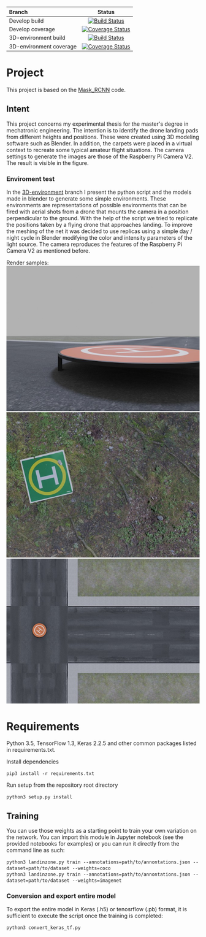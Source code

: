 | Branch | Status |
| :----  | :----: |
| Develop build | [![Build Status](https://img.shields.io/travis/frank1789/ProjectThesis/develop)](https://travis-ci.org/frank1789/ProjectThesis)|
| Develop coverage | [![Coverage Status](https://coveralls.io/repos/github/frank1789/ProjectThesis/badge.svg?branch=develop)](https://coveralls.io/github/frank1789/ProjectThesis?branch=feature/test)|
| 3D-environment build | [![Build Status](https://img.shields.io/travis/frank1789/ProjectThesis/3D-environment)](https://travis-ci.org/frank1789/ProjectThesis)|
| 3D-environment coverage | [![Coverage Status](https://coveralls.io/repos/github/frank1789/ProjectThesis/badge.svg?branch=3D-environment)](https://coveralls.io/github/frank1789/ProjectThesis?branch=3D-environment)|

# Project
This project is based on the [Mask_RCNN](https://github.com/matterport/Mask_RCNN) code.

## Intent
This project concerns my experimental thesis for the master's degree in mechatronic engineering.
The intention is to identify the drone landing pads from different heights and positions.
These were created using 3D modeling software such as Blender. In addition, the carpets were placed in a virtual context to recreate some typical amateur flight situations.
The camera settings to generate the images are those of the Raspberry Pi Camera V2.
The result is visible in the figure.

### Enviroment test
In the [3D-environment](https://github.com/frank1789/ProjectThesis/tree/3D-environment) branch I present the python script and the models made in blender to generate some simple environments. These environments are representations of possible environments that can be fired with aerial shots from a drone that mounts the camera in a position perpendicular to the ground.
With the help of the script we tried to replicate the positions taken by a flying drone that approaches landing.
To improve the meshing of the net it was decided to use replicas using a simple day / night cycle in Blender modifying the color and intensity parameters of the light source.
The camera reproduces the features of the Raspberry Pi Camera V2 as mentioned before.

Render samples:
![sample1](sample/sample1.jpg)
![sample2](sample/sample2.jpg)
![sample3](sample/sample3.jpg)


# Requirements
Python 3.5, TensorFlow 1.3, Keras 2.2.5 and other common packages listed in requirements.txt.

Install dependencies

```
pip3 install -r requirements.txt
```

Run setup from the repository root directory
```
python3 setup.py install
```
## Training
You can use those weights as a starting point to train your own variation on the network. You can import this module in Jupyter notebook (see the provided notebooks for examples) or you can run it directly from the command line as such:

```
python3 landinzone.py train --annotations=path/to/annontations.json --dataset=path/to/dataset --weights=coco
python3 landinzone.py train --annotations=path/to/annontations.json --dataset=path/to/dataset --weights=imagenet
```

### Conversion and export entire model
To export the entire model in Keras (.h5) or tenosrflow (.pb) format, it is sufficient to execute the script once the training is completed:
```
python3 convert_keras_tf.py
```
